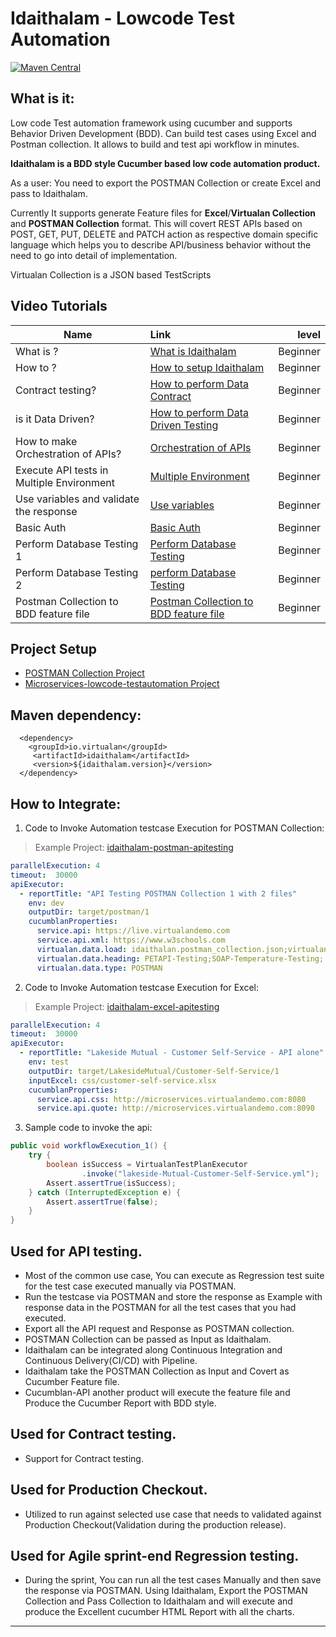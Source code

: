 # Idaithalam - Lowcode Test Automation

[![Maven Central](https://img.shields.io/maven-central/v/io.virtualan/idaithalam.svg?label=Maven%20Central)](https://search.maven.org/search?q=g:%22io.virtualan%22%20AND%20a:%22idaithalam%22) 
                          
## What is it:

Low code Test automation framework using cucumber and supports Behavior Driven Development (BDD). Can build test cases using Excel and Postman collection. It allows to build and test api workflow in minutes. 

**Idaithalam is a BDD style Cucumber based low code automation product.**

As a user: You need to export the POSTMAN Collection or create Excel and pass to Idaithalam. 

Currently It supports generate Feature files for **Excel**/**Virtualan Collection** and **POSTMAN Collection**  format. 
This will covert REST APIs based on POST, GET, PUT, DELETE and PATCH action as respective domain specific language which helps you to describe API/business behavior without the need to go into detail of implementation. 

Virtualan Collection is a JSON based TestScripts

## Video Tutorials
| Name   |      Link      |  level |
|----------|:-------------|------:|
| What is ? | [What is Idaithalam](https://www.youtube.com/watch?v=6cz85yyVv58&list=PLXbcghgSZDrr2loEsuHEHNy_0iEj6zeso)| Beginner |
| How to ? | [How to setup Idaithalam](https://www.youtube.com/watch?v=6cz85yyVv58&list=PLXbcghgSZDrr2loEsuHEHNy_0iEj6zeso)| Beginner |
| Contract testing? | [ How to perform Data Contract ](https://www.youtube.com/watch?v=zi_TJ474Nmw&list=PLXbcghgSZDrr2loEsuHEHNy_0iEj6zeso&index=3)| Beginner |
| is it Data Driven? | [How to perform Data Driven Testing](https://www.youtube.com/watch?v=Ft3lvuJeaCs&list=PLXbcghgSZDrr2loEsuHEHNy_0iEj6zeso&index=4)| Beginner |
| How to make Orchestration of APIs? | [Orchestration of APIs](https://www.youtube.com/watch?v=iLxKfDky3_0&list=PLXbcghgSZDrr2loEsuHEHNy_0iEj6zeso&index=5)| Beginner |
| Execute API tests in Multiple Environment | [Multiple Environment](https://www.youtube.com/watch?v=VZuhxd3TamU&list=PLXbcghgSZDrr2loEsuHEHNy_0iEj6zeso&index=6)| Beginner |
| Use variables and validate the response | [Use variables](https://www.youtube.com/watch?v=1vD2SD866l4&list=PLXbcghgSZDrr2loEsuHEHNy_0iEj6zeso&index=8)| Beginner |
| Basic Auth | [Basic Auth](https://www.youtube.com/watch?v=LOQ3nhJLQCQ&list=PLXbcghgSZDrr2loEsuHEHNy_0iEj6zeso&index=9)| Beginner |
| Perform Database Testing 1 | [Perform Database Testing](https://www.youtube.com/watch?v=AInS1HbkR70&list=PLXbcghgSZDrr2loEsuHEHNy_0iEj6zeso&index=11)| Beginner |
| Perform Database Testing 2 | [perform Database Testing](https://www.youtube.com/watch?v=QKTSO6PWPQc&list=PLXbcghgSZDrr2loEsuHEHNy_0iEj6zeso&index=10)| Beginner |
| Postman Collection to BDD feature file | [Postman Collection to BDD feature file](https://www.youtube.com/watch?v=xdegvdXF7-s&list=PLXbcghgSZDrr2loEsuHEHNy_0iEj6zeso&index=7)| Beginner |

## Project Setup 
 - [POSTMAN Collection Project](https://github.com/virtualansoftware/idaithalam-postman-collection-lowcode-automation) 
 - [Microservices-lowcode-testautomation Project](https://github.com/virtualansoftware/microservices-lowcode-testautomation) 

 ## Maven dependency:
  
  ```mvn 
    <dependency>
      <groupId>io.virtualan</groupId>
       <artifactId>idaithalam</artifactId>
       <version>${idaithalam.version}</version>
    </dependency>
  ```  

## How to Integrate: 


1. Code to Invoke Automation testcase Execution for POSTMAN Collection:
> Example Project: [idaithalam-postman-apitesting](https://github.com/virtualansoftware/idaithalam-postman-collection-lowcode-automation)

```yml
parallelExecution: 4
timeout:  30000
apiExecutor:
  - reportTitle: "API Testing POSTMAN Collection 1 with 2 files"
    env: dev
    outputDir: target/postman/1
    cucumblanProperties:
      service.api: https://live.virtualandemo.com
      service.api.xml: https://www.w3schools.com
      virtualan.data.load: idaithalan.postman_collection.json;virtualan-xml.json;
      virtualan.data.heading: PETAPI-Testing;SOAP-Temperature-Testing;
      virtualan.data.type: POSTMAN
```

2. Code to Invoke Automation testcase Execution for Excel:
> Example Project: [idaithalam-excel-apitesting](https://github.com/virtualansoftware/microservices-lowcode-testautomation)

```yml
parallelExecution: 4
timeout:  30000
apiExecutor:
  - reportTitle: "Lakeside Mutual - Customer Self-Service - API alone"
    env: test
    outputDir: target/LakesideMutual/Customer-Self-Service/1
    inputExcel: css/customer-self-service.xlsx
    cucumblanProperties:
      service.api.css: http://microservices.virtualandemo.com:8080
      service.api.quote: http://microservices.virtualandemo.com:8090
```

3. Sample code to invoke the api:

```java
public void workflowExecution_1() {
    try {
        boolean isSuccess = VirtualanTestPlanExecutor
                .invoke("lakeside-Mutual-Customer-Self-Service.yml");
        Assert.assertTrue(isSuccess);
    } catch (InterruptedException e) {
        Assert.assertTrue(false);
    }
}
```

## Used for API testing.
* Most of the common use case, You can execute as Regression test suite for the test case executed manually via POSTMAN.
* Run the testcase via POSTMAN and store the response as Example with response data in the POSTMAN for all the test cases that you had executed. 
* Export all the API request and Response as POSTMAN collection.
* POSTMAN Collection can be passed as Input as Idaithalam.
* Idaithalam can be integrated along Continuous Integration and Continuous Delivery(CI/CD) with Pipeline.
* Idaithalam take the POSTMAN Collection as Input and Covert as Cucumber Feature file. 
* Cucumblan-API another product will execute the feature file and Produce the Cucumber Report with BDD style.

## Used for Contract testing.
* Support for Contract testing. 

## Used for Production Checkout.
* Utilized to run against selected use case that needs to validated against Production Checkout(Validation during the production release).   

## Used for Agile sprint-end Regression testing.
* During the sprint, You can run all the test cases Manually and then save the response via POSTMAN. Using Idaithalam, Export the POSTMAN Collection and Pass Collection to Idaithalam and will execute and produce the Excellent cucumber HTML Report with all the charts.

----